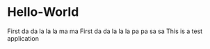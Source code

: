 # Hello-World
First da da la la la ma ma
First da da la la la pa pa sa sa
This is a test application 
